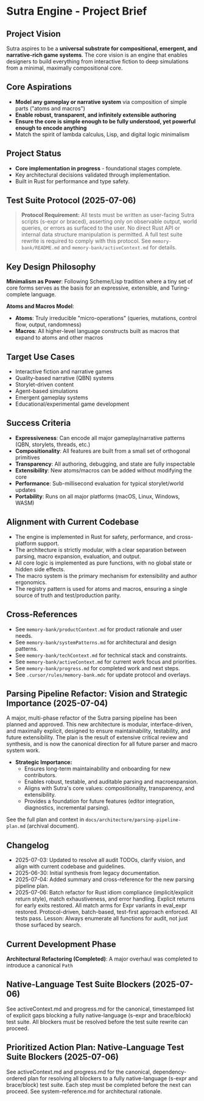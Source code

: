# Sutra Engine - Project Brief

## Project Vision

Sutra aspires to be a **universal substrate for compositional, emergent, and narrative-rich game systems**. The core vision is an engine that enables designers to build everything from interactive fiction to deep simulations from a minimal, maximally compositional core.

## Core Aspirations

- **Model any gameplay or narrative system** via composition of simple parts ("atoms and macros")
- **Enable robust, transparent, and infinitely extensible authoring**
- **Ensure the core is simple enough to be fully understood, yet powerful enough to encode anything**
- Match the spirit of lambda calculus, Lisp, and digital logic minimalism

## Project Status

- **Core implementation in progress** - foundational stages complete.
- Key architectural decisions validated through implementation.
- Built in Rust for performance and type safety.

## Test Suite Protocol (2025-07-06)

> **Protocol Requirement:** All tests must be written as user-facing Sutra scripts (s-expr or braced), asserting only on observable output, world queries, or errors as surfaced to the user. No direct Rust API or internal data structure manipulation is permitted. A full test suite rewrite is required to comply with this protocol. See `memory-bank/README.md` and `memory-bank/activeContext.md` for details.

## Key Design Philosophy

**Minimalism as Power**: Following Scheme/Lisp tradition where a tiny set of core forms serves as the basis for an expressive, extensible, and Turing-complete language.

**Atoms and Macros Model**:

- **Atoms**: Truly irreducible "micro-operations" (queries, mutations, control flow, output, randomness)
- **Macros**: All higher-level language constructs built as macros that expand to atoms and other macros

## Target Use Cases

- Interactive fiction and narrative games
- Quality-based narrative (QBN) systems
- Storylet-driven content
- Agent-based simulations
- Emergent gameplay systems
- Educational/experimental game development

## Success Criteria

- **Expressiveness**: Can encode all major gameplay/narrative patterns (QBN, storylets, threads, etc.)
- **Compositionality**: All features are built from a small set of orthogonal primitives
- **Transparency**: All authoring, debugging, and state are fully inspectable
- **Extensibility**: New atoms/macros can be added without modifying the core
- **Performance**: Sub-millisecond evaluation for typical storylet/world updates
- **Portability**: Runs on all major platforms (macOS, Linux, Windows, WASM)

## Alignment with Current Codebase

- The engine is implemented in Rust for safety, performance, and cross-platform support.
- The architecture is strictly modular, with a clear separation between parsing, macro expansion, evaluation, and output.
- All core logic is implemented as pure functions, with no global state or hidden side effects.
- The macro system is the primary mechanism for extensibility and author ergonomics.
- The registry pattern is used for atoms and macros, ensuring a single source of truth and test/production parity.

## Cross-References

- See `memory-bank/productContext.md` for product rationale and user needs.
- See `memory-bank/systemPatterns.md` for architectural and design patterns.
- See `memory-bank/techContext.md` for technical stack and constraints.
- See `memory-bank/activeContext.md` for current work focus and priorities.
- See `memory-bank/progress.md` for completed work and next steps.
- See `.cursor/rules/memory-bank.mdc` for update protocol and overlays.

## Parsing Pipeline Refactor: Vision and Strategic Importance (2025-07-04)

A major, multi-phase refactor of the Sutra parsing pipeline has been planned and approved. This new architecture is modular, interface-driven, and maximally explicit, designed to ensure maintainability, testability, and future extensibility. The plan is the result of extensive critical review and synthesis, and is now the canonical direction for all future parser and macro system work.

- **Strategic Importance:**
  - Ensures long-term maintainability and onboarding for new contributors.
  - Enables robust, testable, and auditable parsing and macroexpansion.
  - Aligns with Sutra's core values: compositionality, transparency, and extensibility.
  - Provides a foundation for future features (editor integration, diagnostics, incremental parsing).

See the full plan and context in `docs/architecture/parsing-pipeline-plan.md` (archival document).

## Changelog

- 2025-07-03: Updated to resolve all audit TODOs, clarify vision, and align with current codebase and guidelines.
- 2025-06-30: Initial synthesis from legacy documentation.
- 2025-07-04: Added summary and cross-reference for the new parsing pipeline plan.
- 2025-07-06: Batch refactor for Rust idiom compliance (implicit/explicit return style), match exhaustiveness, and error handling. Explicit returns for early exits restored. All match arms for Expr variants in eval_expr restored. Protocol-driven, batch-based, test-first approach enforced. All tests pass. Lesson: Always enumerate all functions for audit, not just those surfaced by search.

## Current Development Phase

**Architectural Refactoring (Completed)**: A major overhaul was completed to introduce a canonical `Path`

## Native-Language Test Suite Blockers (2025-07-06)

See activeContext.md and progress.md for the canonical, timestamped list of explicit gaps blocking a fully native-language (s-expr and brace/block) test suite. All blockers must be resolved before the test suite rewrite can proceed.

## Prioritized Action Plan: Native-Language Test Suite Blockers (2025-07-06)

See activeContext.md and progress.md for the canonical, dependency-ordered plan for resolving all blockers to a fully native-language (s-expr and brace/block) test suite. Each step must be completed before the next can proceed. See system-reference.md for architectural rationale.